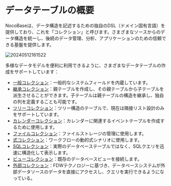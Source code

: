 # データテーブルの概要

NocoBaseは、データ構造を記述するための独自のDSL（ドメイン固有言語）を提供しており、これを「コレクション」と呼びます。さまざまなソースからのデータ構造を統一し、後続のデータ管理、分析、アプリケーションのための信頼できる基盤を提供します。

![20240512161522](https://static-docs.nocobase.com/20240512161522.png)

多様なデータモデルを便利に利用できるように、さまざまなデータテーブルの作成をサポートしています：

- [一般コレクション](/handbook/data-source-main/general-collection)：一般的なシステムフィールドを内蔵しています。
- [継承コレクション](/handbook/data-source-main/inheritance-collection)：親テーブルを作成し、その親テーブルから子テーブルを派生させることができます。子テーブルは親テーブルの構造を継承し、独自の列を定義することも可能です。
- [ツリーコレクション](/handbook/collection-tree)：ツリー構造のテーブルで、現在は隣接リスト設計のみをサポートしています。
- [カレンダーコレクション](/handbook/calendar/calendar-collection)：カレンダーに関連するイベントテーブルを作成するために使用します。
- [ファイルコレクション](/handbook/file-manager/file-collection)：ファイルストレージの管理に使用します。
- [式コレクション](/handbook/workflow-dynamic-calculation/expression)：ワークフローの動的式シナリオに使用します。
- [SQLコレクション](/handbook/collection-sql)：実際のデータベーステーブルではなく、SQLクエリを迅速に構造化して表示します。
- [ビューコレクション](/handbook/collection-view)：既存のデータベースビューを接続します。
- [外部コレクション](/handbook/collection-fdw)：FDWテクノロジーに基づき、データベースシステムが外部データソースのデータを直接にアクセスし、クエリを実行できるようになっている。

